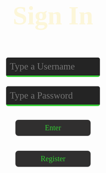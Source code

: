 <html lang="{{ site.lang | default: "en-US" }}">
  <head>
    <meta charset="utf-8">
    <meta http-equiv="X-UA-Compatible" content="IE=edge">
    <title>Login</title>
    <style>
        h1 {
          text-align: center;
          font-size: 70px;
          font-weight: 600;
          color: #fcf6d9;
          font-family: 'Verdana', 'Verdana', Verdana, 'Verdana', Verdana;
        }
        input.login {
          font-family: 'Verdana', 'Verdana', Verdana, 'Verdana', Verdana;
          margin-top: 5%;
          position: inline;
          width: 50%;
          margin-left: 25%;
          margin-right: 30%;
          padding: 2%;
          font-size: 25px;
          background-color: #242424;
          color: #fcf6d9;
          border: none;
          border-radius: 5px;
          border-bottom: 4px solid #32CD32;
          transition-duration: 0.3s;
        }
        input.login:focus {
          background-color: #4d4c4b;
          outline: none;
        }
        button {
          outline: none;
          -webkit-tap-highlight-color: transparent;
          font-family: 'Verdana', 'Verdana', Verdana, 'Verdana', Verdana;
          font-size: 20px;
          margin-top: 4%; 
          margin-bottom: 4%;
          position: inline;
          width: 40%;
          margin-left: 30%;
          margin-right: 30%;
          padding: 2%;
          border-radius: 8px;
          background-color: #302f2f;
          color: #32CD32;
          border: none;
          transition-duration: 0.3s;
        }
        button:hover {
          color: #242424;
          background-color: #32CD32;
          width: 45%;
          margin-left: 27.5%;
          margin-right: 27.5%;
          margin-bottom: 3%;
          padding: 2.5%;
        }
        div.noacc {
          margin-top: 4%;
          margin-left: 25%;
          margin-right: 25%;
          position: inline;
          width: 50%;
        }
        #dontacc {
          font-family: 'Verdana', 'Verdana', Verdana, 'Verdana', Verdana;
          font-size: 25px;
          text-align: center;
          margin-bottom: 0%;          
        }
    </style>
    
  </head>
  <body>
    <h1 class="header">
      Sign In
    </h1>
    <input type="username" class="login" id="usrnm" placeholder="Type a Username">
    <input type="password" class="login" id="pswd" placeholder="Type a Password">
    <div>
    <br>
      <button id="enter" type="button" onclick="window.location.href='{{ site.baseurl }}/pong';">Enter</button>
      <button id="enter" type="button" onclick="window.location.href='{{ site.baseurl }}/register';">Register</button>
      <div class="noacc">

  <script>
      // Get the input field
      var input = document.getElementById("pswd");
      // Execute a function when the user presses a key on the keyboard
      input.addEventListener("keypress", function(event) {
        // If the user presses the "Enter" key on the keyboard
        if (event.key === "Enter") {
          event.preventDefault();
          // Trigger the button element with a click
          document.getElementById("enter").click();
        }
      });
    </script>